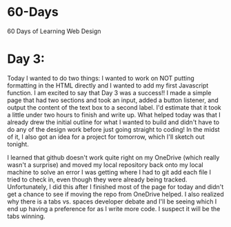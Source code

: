 60-Days
=======

60 Days of Learning Web Design


Day 3:
======
Today I wanted to do two things: I wanted to work on NOT putting formatting
in the HTML directly and I wanted to add my first Javascript function. I am
excited to say that Day 3 was a success!! I made a simple page that had two
sections and took an input, added a button listener, and output the content
of the text box to a second label. I'd estimate that it took a little under
two hours to finish and write up. What helped today was that I already drew
the initial outline for what I wanted to build and didn't have to do any of 
the design work before just going straight to coding! In the midst of it, I 
also got an idea for a project for tomorrow, which I'll sketch out tonight. 

I learned that github doesn't work quite right on my OneDrive (which really 
wasn't a surprise) and moved my local repository back onto my local machine
to solve an error I was getting where I had to git add each file I tried to
check in, even though they were already being tracked. Unfortunately, I did
this after I finished most of the page for today and didn't get a chance to
see if moving the repo from OneDrive helped. I also realized why there is a
tabs vs. spaces developer debate and I'll be seeing which I end up having a
preference for as I write more code. I suspect it will be the tabs winning.
